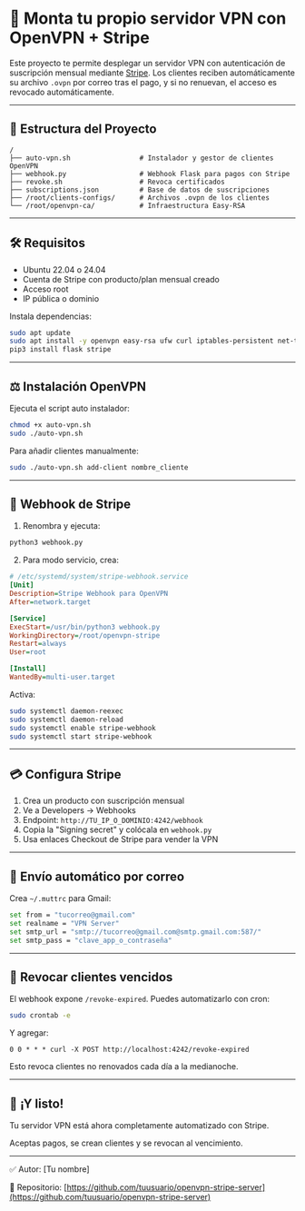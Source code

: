 # 🔧 Monta tu propio servidor VPN con OpenVPN + Stripe

Este proyecto te permite desplegar un servidor VPN con autenticación de suscripción mensual mediante [Stripe](https://stripe.com). Los clientes reciben automáticamente su archivo `.ovpn` por correo tras el pago, y si no renuevan, el acceso es revocado automáticamente.

---

## 📁 Estructura del Proyecto

```
/
├── auto-vpn.sh                 # Instalador y gestor de clientes OpenVPN
├── webhook.py                  # Webhook Flask para pagos con Stripe
├── revoke.sh                   # Revoca certificados
├── subscriptions.json          # Base de datos de suscripciones
├── /root/clients-configs/      # Archivos .ovpn de los clientes
└── /root/openvpn-ca/           # Infraestructura Easy-RSA
```

---

## 🛠️ Requisitos

- Ubuntu 22.04 o 24.04
- Cuenta de Stripe con producto/plan mensual creado
- Acceso root
- IP pública o dominio

Instala dependencias:

```bash
sudo apt update
sudo apt install -y openvpn easy-rsa ufw curl iptables-persistent net-tools mutt python3-pip
pip3 install flask stripe
```

---

## ⚖️ Instalación OpenVPN

Ejecuta el script auto instalador:

```bash
chmod +x auto-vpn.sh
sudo ./auto-vpn.sh
```

Para añadir clientes manualmente:

```bash
sudo ./auto-vpn.sh add-client nombre_cliente
```

---

## 🔐 Webhook de Stripe

1. Renombra y ejecuta:

```bash
python3 webhook.py
```

2. Para modo servicio, crea:

```ini
# /etc/systemd/system/stripe-webhook.service
[Unit]
Description=Stripe Webhook para OpenVPN
After=network.target

[Service]
ExecStart=/usr/bin/python3 webhook.py
WorkingDirectory=/root/openvpn-stripe
Restart=always
User=root

[Install]
WantedBy=multi-user.target
```

Activa:

```bash
sudo systemctl daemon-reexec
sudo systemctl daemon-reload
sudo systemctl enable stripe-webhook
sudo systemctl start stripe-webhook
```

---

## 💳 Configura Stripe

1. Crea un producto con suscripción mensual
2. Ve a Developers → Webhooks
3. Endpoint: `http://TU_IP_O_DOMINIO:4242/webhook`
4. Copia la "Signing secret" y colócala en `webhook.py`
5. Usa enlaces Checkout de Stripe para vender la VPN

---

## 📧 Envío automático por correo

Crea `~/.muttrc` para Gmail:

```bash
set from = "tucorreo@gmail.com"
set realname = "VPN Server"
set smtp_url = "smtp://tucorreo@gmail.com@smtp.gmail.com:587/"
set smtp_pass = "clave_app_o_contraseña"
```

---

## 🔄 Revocar clientes vencidos

El webhook expone `/revoke-expired`. Puedes automatizarlo con cron:

```bash
sudo crontab -e
```

Y agregar:

```
0 0 * * * curl -X POST http://localhost:4242/revoke-expired
```

Esto revoca clientes no renovados cada día a la medianoche.

---

## 🚀 ¡Y listo!

Tu servidor VPN está ahora completamente automatizado con Stripe. 

Aceptas pagos, se crean clientes y se revocan al vencimiento.

---

✅ Autor: [Tu nombre]

📁 Repositorio: [https://github.com/tuusuario/openvpn-stripe-server](https://github.com/tuusuario/openvpn-stripe-server)
